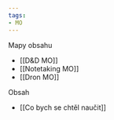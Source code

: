 ```yaml
---
tags:
- MO
---
```


Mapy obsahu
- [[D&D MO]]
- [[Notetaking MO]]
- [[Dron MO]]

Obsah
- [[Co bych se chtěl naučit]]
